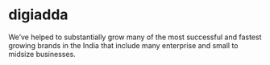 # digiadda
We’ve helped to substantially grow many of the most successful and fastest growing brands in the India that include many enterprise and small to midsize businesses.
